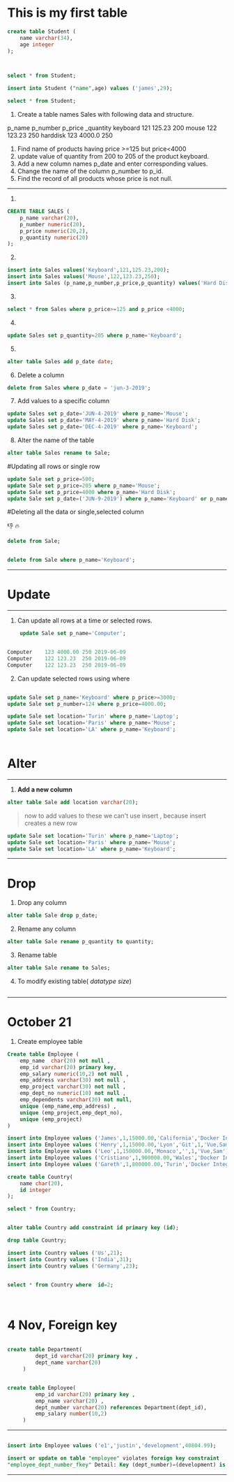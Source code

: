 # This is my first  table

```sql
create table Student (
    name varchar(34),
    age integer
);



select * from Student;

insert into Student ("name",age) values ('james',29);

select * from Student;
```


1. Create a table names Sales with following
data  and structure.


p_name    p_number  p_price _quantity
keyboard  121       125.23  200
mouse     122       123.23  250
harddisk  123       4000.0  250

1. Find name of products having price >=125 but price<4000
2. update value of quantity from 200 to 205 of the product keyboard.
3. Add a new column names p_date and enter corresponding values.
4. Change the name of the column p_number to p_id.
5. Find the record of all products whose price is not null.


---

1. 

```sql
CREATE TABLE SALES (
    p_name varchar(20),
    p_number numeric(20),
    p_price numeric(20,2),
    p_quantity numeric(20)
);

```


2. 

```sql
insert into Sales values('Keyboard',121,125.23,200);
insert into Sales values('Mouse',122,123.23,250);
insert into Sales (p_name,p_number,p_price,p_quantity) values('Hard Disk',123,4000.00,250);

```

3. 

```sql
select * from Sales where p_price>=125 and p_price <4000;


```


4. 
```sql
update Sales set p_quantity=205 where p_name='Keyboard';
```

5. 

```sql
alter table Sales add p_date date;

```


6. Delete a column

```sql
delete from Sales where p_date = 'jun-3-2019';

```

7. Add values to a specific column

```sql
update Sales set p_date='JUN-4-2019' where p_name='Mouse';
update Sales set p_date='MAY-4-2019' where p_name='Hard Disk';
update Sales set p_date='DEC-4-2019' where p_name='Keyboard';

```

8. Alter the name of the table

```sql
alter table Sales rename to Sale;

```

#Updating all rows or single row


```sql
update Sale set p_price=500;
update Sale set p_price=205 where p_name='Mouse';
update Sale set p_price=4000 where p_name='Hard Disk';
update Sale set p_date=('JUN-9-2019') where p_name='Keyboard' or p_name='Mouse';


```


#Deleting all the data or single,selected column

:-1:   :fire:

```sql
delete from Sale;


delete from Sale where p_name='Keyboard';

```
---















# Update 

---

1. Can update all rows at a time or selected rows.

```sql
    update Sale set p_name='Computer';


Computer	123	4000.00	250	2019-06-09
Computer	122	123.23	250	2019-06-09
Computer	122	123.23	250	2019-06-09

```

2. Can update selected rows using where

```sql

update Sale set p_name='Keyboard' where p_price>=3000;
update Sale set p_number=124 where p_price=4000.00;

update Sale set location='Turin' where p_name='Laptop';
update Sale set location='Paris' where p_name='Mouse';
update Sale set location='LA' where p_name='Keyboard';



```



# Alter

---

1. __Add a new column__

```sql
alter table Sale add location varchar(20);
```

> now to add values to these we can't use insert , because insert creates a new row

```sql
update Sale set location='Turin' where p_name='Laptop';
update Sale set location='Paris' where p_name='Mouse';
update Sale set location='LA' where p_name='Keyboard';

```


---




# Drop

1. Drop  any column

```sql
alter table Sale drop p_date;
```

2. Rename any column

```sql
alter table Sale rename p_quantity to quantity;
```

3. Rename table

```sql
alter table Sale rename to Sales;

```

4. To modify existing table( *datatype* *size*)

```sql

```



---




# October 21


1. Create employee table

```sql
Create table Employee (
    emp_name  char(20) not null ,
    emp_id varchar(20) primary key,
    emp_salary numeric(10,2) not null ,
    emp_address varchar(30) not null ,
    emp_project varchar(30) not null ,
    emp_dept_no numeric(10) not null ,
    emp_dependents varchar(30) not null,
    unique (emp_name,emp_address) ,
    unique (emp_project,emp_dept_no),
    unique (emp_project)
)

```



```sql
insert into Employee values ('James',1,15000.00,'California','Docker Integration',1,'Vue,Sam');
insert into Employee values ('Henry',1,15000.00,'Lyon','Git',1,'Vue,Sam');
insert into Employee values ('Leo',1,150000.00,'Monaco','',1,'Vue,Sam');
insert into Employee values ('Cristiano',1,900000.00,'Wales','Docker Integration',1,'Vue,Sam');
insert into Employee values ('Gareth',1,800000.00,'Turin','Docker Integration',1,'Vue,Sam');

```




```sql
create table Country(
    name char(20),
    id integer
);

select * from Country;


alter table Country add constraint id primary key (id);

drop table Country;

insert into Country values ('Us',21);
insert into Country values ('India',31);
insert into Country values ('Germany',23);


select * from Country where  id=2;




```


# 4 Nov,  Foreign key


```sql

create table Department(
         dept_id varchar(20) primary key ,
         dept_name varchar(20)
     )


create table Employee(
         emp_id varchar(20) primary key ,
         emp_name varchar(20) ,
         dept_number varchar(20) references Department(dept_id),
         emp_salary number(10,2)
     )
```


---

```sql

insert into Employee values ('e1','justin','development',40804.99);

insert or update on table "employee" violates foreign key constraint 
"employee_dept_number_fkey" Detail: Key (dept_number)=(development) is not present in table "department".

```

---